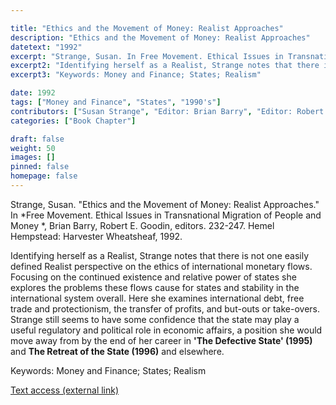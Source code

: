 ```yaml
---

title: "Ethics and the Movement of Money: Realist Approaches"
description: "Ethics and the Movement of Money: Realist Approaches"
datetext: "1992"
excerpt: "Strange, Susan. In Free Movement. Ethical Issues in Transnational Migration of People and Money. Brian Barry, Robert E. Goodin, editors. 232-247. Hemel Hempstead: Harvester Wheatsheaf, 1992."
excerpt2: "Identifying herself as a Realist, Strange notes that there is not one easily defined Realist perspective on the ethics of international monetary flows. Focusing on the continued existence and relative power of states she explores the problems these flows cause for states and stability in the international system overall. Here she examines international debt, free trade and protectionism, the transfer of profits, and but-outs or take-overs. Strange still seems to have some confidence that the state may play a useful regulatory and political role in economic affairs, a position she would move away from by the end of her career in 'The Defective State' (1995) and The Retreat of the State. The Diffusion of Power in the World Economy (1996) and elsewhere."
excerpt3: "Keywords: Money and Finance; States; Realism"

date: 1992
tags: ["Money and Finance", "States", "1990's"]
contributors: ["Susan Strange", "Editor: Brian Barry", "Editor: Robert E. Goodin"]
categories: ["Book Chapter"]

draft: false
weight: 50
images: []
pinned: false
homepage: false
---
```


Strange, Susan. "Ethics and the Movement of Money: Realist Approaches." In *Free Movement. Ethical Issues in Transnational Migration of People and Money *, Brian Barry, Robert E. Goodin, editors. 232-247. Hemel Hempstead: Harvester Wheatsheaf, 1992.

Identifying herself as a Realist, Strange notes that there is not one easily defined Realist perspective on the ethics of international monetary flows. Focusing on the continued existence and relative power of states she explores the problems these flows cause for states and stability in the international system overall. Here she examines international debt, free trade and protectionism, the transfer of profits, and but-outs or take-overs. Strange still seems to have some confidence that the state may play a useful regulatory and political role in economic affairs, a position she would move away from by the end of her career in **'The Defective State' (1995)** and **The Retreat of the State (1996)** and elsewhere.

Keywords: Money and Finance; States; Realism

[Text access (external link)](https://www.worldcat.org/title/1069716072)
